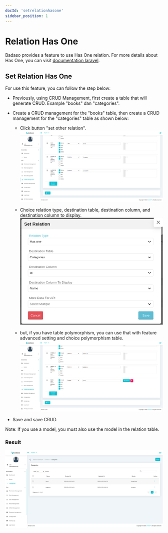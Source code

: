```yaml
---
docId: 'setrelationhasone'
sidebar_position: 1
---
```


# Relation Has One

Badaso provides a feature to use Has One relation. For more details about Has One, you can visit [documentation laravel](https://laravel.com/docs/10.x/eloquent-relationships#one-to-one).


## Set Relation Has One
For use this feature, you can follow the step below:
- Previously, using CRUD Management, first create a table that will generate CRUD. Example "books" dan "categories".

- Create a CRUD management for the "books" table, then create a CRUD management for the "categories" table as shown below:

    - Click button "set other relation".
        ![Add relation Has One](/img/Add-relation-has-one.png)

    - Choice relation type, destination table, destination column, and destination column to display.
        ![Add relation Has One set options](/img/Add-relation-has-one-set-options.png)

    - but, if you have table polymorphism, you can use that with feature advanced setting and choice polymorphism table.
        ![after add relation has one](/img/after-make-relation-has-one.png)

- Save and save CRUD. 

Note: If you use a model, you must also use the model in the relation table.

### Result

![Result has Many](/img/result-has-one.png)